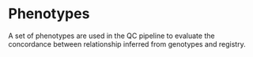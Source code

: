 # Phenotypes

A set of phenotypes are used in the QC pipeline to evaluate the concordance between relationship inferred from genotypes and registry. 
